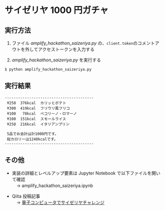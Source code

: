 # サイゼリヤ 1000 円ガチャ

## 実行方法

1. ファイル _amplify_hackathon_saizeriya.py_ の、`client.token`のコメントアウトを外してアクセストークンを入力する

2. _amplify_hackathon_saizeriya.py_ を実行する

```shell
$ python amplify_hackathon_saizeriya.py
```

## 実行結果

```shell
----------------------------------------
 ¥250  376kcal  カリッとポテト
 ¥300  419kcal  フリウリ風フリコ
 ¥100   78kcal  ペコリーノ・ロマーノ
 ¥100  151kcal  スモールライス
 ¥250  216kcal  イタリアンプリン

 5品でお会計は計1000円です。
 総カロリーは1240kcalです。
----------------------------------------
```

## その他

- 実装の詳細とレベルアップ要素は Jupyter Notebook で以下ファイルを開いて確認<br />
  　-> amplify_hackathon_saizeriya.ipynb

- Qiita 投稿記事<br />
  　-> [量子コンピュータでサイゼリヤチャレンジ](https://qiita.com/tenugui_taro/items/6d26aba29af27d9988c2)
